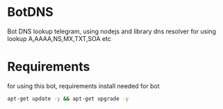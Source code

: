 # BotDNS
Bot DNS lookup telegram, using nodejs and library dns resolver for using lookup A,AAAA,NS,MX,TXT,SOA etc


# Requirements 

for using this bot, requirements install needed for bot

```bash
apt-get update -y && apt-get upgrade -y
```
